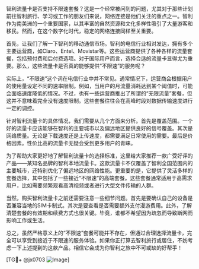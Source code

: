 智利流量卡是否支持不限速套餐？这是一个经常被问到的问题，尤其对于那些计划前往智利旅行、学习或工作的朋友们来说，网络连接是他们关注的重点之一。智利作为南美洲的一个重要国家，以其丰富的自然资源和文化多样性吸引了大量游客和移民。然而，在这个数字化时代，稳定的网络连接同样至关重要。

首先，让我们了解一下智利的移动通信市场。智利的电信行业相对发达，拥有多个主要运营商，如Claro、Entel、Movistar等。这些运营商提供了各种各样的流量套餐，包括预付费和后付费选项。对于国际用户而言，选择合适的流量卡显得尤为重要。那么，这些流量卡是否真的能够提供“不限速”的服务呢？

实际上，“不限速”这个词在电信行业中并不常见。通常情况下，运营商会根据用户的使用量设定不同的速率限制。例如，当用户的月流量消耗达到某个阈值时，可能会面临速度降低的情况。不过，也有一些运营商推出了所谓的“无限流量”套餐，但这并不意味着完全没有速度限制。这些套餐往往会在高峰时段对数据传输速度进行一定的调控。

针对智利流量卡的具体情况，我们需要从几个方面来分析。首先是覆盖范围。一个好的流量卡应该能够在智利的主要城市以及偏远地区提供良好的信号覆盖。其次是网络质量。无论是下载速度还是上传速度，都需要满足日常使用的需要。最后是价格因素。性价比高的流量卡无疑会受到更多用户的青睐。

为了帮助大家更好地了解智利流量卡的选择标准，这里给大家推荐一款广受好评的产品——某知名品牌的智利本地流量卡。这款流量卡不仅覆盖了智利全国范围内的主要城市，还特别优化了偏远地区的网络性能。更重要的是，它提供了灵活多样的套餐选择，其中包括了一些接近“不限速”的高端套餐。这些套餐通常适用于高需求用户，比如需要频繁观看高清视频或者进行大型文件传输的人群。

当然，购买智利流量卡之前还需要注意一些细节问题。首先是要确认自己的设备是否兼容当地的SIM卡制式。其次是要查看是否需要额外支付漫游费用。此外，了解清楚套餐的有效期和续费方式也很关键。毕竟，谁都不希望因为疏忽而导致断网而影响工作或生活。

总之，虽然严格意义上的“不限速”套餐可能并不存在，但通过合理选择流量卡，完全可以享受到接近于不限速的服务体验。如果你正打算去智利旅行或居住，不妨考虑一下上述提到的这款产品。相信它会成为你智利之旅中不可或缺的好帮手！

[TG💪+ @jx0703 ![Image](https://github.com/user-attachments/assets/dbca1d08-cadb-493c-b0ec-ad6f7a83f270)]